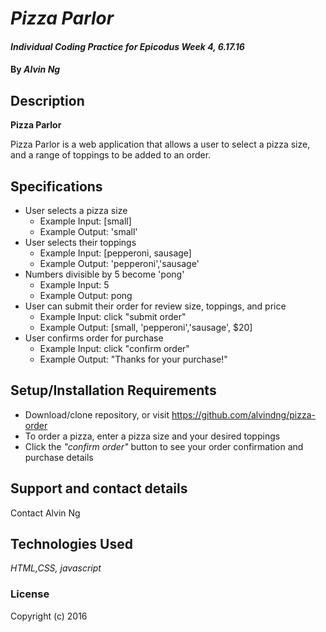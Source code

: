 # _Pizza Parlor_

#### _Individual Coding Practice for Epicodus Week 4, 6.17.16_

#### By _**Alvin Ng**_

## Description
**Pizza Parlor**

Pizza Parlor is a web application that allows a user to select a pizza size, and a range of toppings to be added to an order.

## Specifications
* User selects a pizza size
  * Example Input: [small]
  * Example Output: 'small'
* User selects their toppings
  * Example Input: [pepperoni, sausage]	  
  * Example Output: 'pepperoni','sausage'
* Numbers divisible by 5 become 'pong'
  * Example Input: 5
  * Example Output: pong
* User can submit their order for review size, toppings, and price
  * Example Input: click "submit order"
  * Example Output: [small, 'pepperoni','sausage', $20]
* User confirms order for purchase
  * Example Input: click "confirm order"
  * Example Output: "Thanks for your purchase!"

## Setup/Installation Requirements

* Download/clone repository, or visit https://github.com/alvindng/pizza-order
* To order a pizza, enter a pizza size and your desired toppings
* Click the _"confirm order"_ button to see your order confirmation and purchase details

## Support and contact details

Contact Alvin Ng

## Technologies Used

_HTML,CSS, javascript_

### License

Copyright (c) 2016

